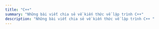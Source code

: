 ```yaml
---
title: "C++"
summary: "Những bài viết chia sẻ về kiến thức về lập trình C++"
description: "Những bài viết chia sẻ về kiến thức về lập trình C++ "
---
```

